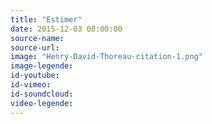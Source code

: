 ```yaml
---
title: "Estimer"
date: 2015-12-03 00:00:00
source-name:
source-url:
image: "Henry-David-Thoreau-citation-1.png"
image-legende:
id-youtube:
id-vimeo:
id-soundcloud:
video-legende:
---
```

